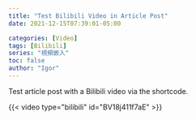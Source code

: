 ```yaml
---
title: "Test Bilibili Video in Article Post"
date: 2021-12-15T07:39:01-05:00

categories: [Video]
tags: [Bilibili]
series: "視頻嵌入"
toc: false
author: "Igor"
---
```


Test article post with a Bilibili video via the shortcode.

<!--more-->

{{< video type="bilibili" id="BV18j411f7aE" >}}


